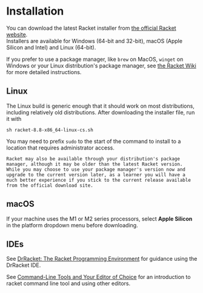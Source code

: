 # Installation

You can download the latest Racket installer from [the official Racket website][racket-dl].  
Installers are available for Windows (64-bit and 32-bit), macOS (Apple Silicon and Intel) and Linux (64-bit).

If you prefer to use a package manager, like `brew` on MacOS, `winget` on Windows or your Linux distribution's package manager, see [the Racket Wiki][racket-wiki-install] for more detailed instructions.

## Linux

The Linux build is generic enough that it should work on most distributions, including relatively old distributions.
After downloading the installer file, run it with

```shell
sh racket-8.8-x86_64-linux-cs.sh
```

You may need to prefix `sudo` to the start of the command to install to a location that requires administrator access.

~~~~exercism/caution
Racket may also be available through your distribution's package manager, although it may be older than the latest Racket version.
While you may choose to use your package manager's version now and upgrade to the current version later, as a learner you will have a much better experience if you stick to the current release available from the official download site.
~~~~

## macOS

If your machine uses the M1 or M2 series processors, select **Apple Silicon** in the platform dropdown menu before downloading.

## IDEs

See [DrRacket: The Racket Programming Environment][racket-drracket] for guidance using the DrRacket IDE.

See [Command-Line Tools and Your Editor of Choice][racket-clt] for an introduction to racket command line tool and using other editors.

[racket-dl]: https://download.racket-lang.org
[racket-wiki-install]: https://github.com/racket/racket/wiki/Installing-Racket
[racket-drracket]: https://docs.racket-lang.org/drracket/index.html
[racket-clt]: https://docs.racket-lang.org/guide/other-editors.html
